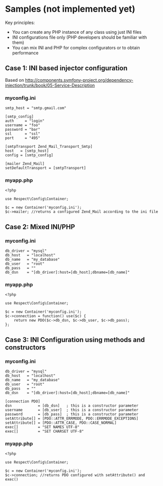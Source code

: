 Samples (not implemented yet)
=============================

Key principles:

* You can create any PHP instance of any class using just INI files
* INI configurations file only (PHP developers should be familiar with them)
* You can mix INI and PHP for complex configurators or to obtain performance

Case 1: INI based injector configuration
----------------------------------------

Based on http://components.symfony-project.org/dependency-injection/trunk/book/05-Service-Description

### myconfig.ini ###

    smtp_host = "smtp.gmail.com"

    [smtp_config]
    auth     = "login"
    username = "foo"
    password = "bar"
    ssl      = "ssl"
    port     = "495"

    [smtpTransport Zend_Mail_Transport_Smtp]
    host   = [smtp_host]
    config = [smtp_config]

    [mailer Zend_Mail]
    setDefaultTransport = [smtpTransport]
   

### myapp.php ###
    <?php

    use Respect\Config\Container;

    $c = new Container('myconfig.ini');
    $c->mailer; //returns a configured Zend_Mail according to the ini file
    
Case 2: Mixed INI/PHP 
----------------------------------------

### myconfig.ini ###

    db_driver = "mysql"
    db_host   = "localhost"
    db_name   = "my_database"
    db_user   = "root"
    db_pass   = ""
    db_dsn    = "[db_driver]:host=[db_host];dbname=[db_name]"
   

### myapp.php ###
    <?php

    use Respect\Config\Container;

    $c = new Container('myconfig.ini');
    $c->connection = function() use($c) {
        return new PDO($c->db_dsn, $c->db_user, $c->db_pass);
    };

Case 3: INI Configuration using methods and constructors
----------------------------------------

### myconfig.ini ###

    db_driver = "mysql"
    db_host   = "localhost"
    db_name   = "my_database"
    db_user   = "root"
    db_pass   = ""
    db_dsn    = "[db_driver]:host=[db_host];dbname=[db_name]"
    
    [connection PDO]
    dsn            = [db_dsn]   ; this is a constructor parameter
    username       = [db_user]  ; this is a constructor parameter
    password       = [db_pass]  ; this is a constructor parameter
    setAttribute[] = [PDO::ATTR_ERRMODE, PDO::ERRMODE_EXCEPTIONS] 
    setAttribute[] = [PDO::ATTR_CASE, PDO::CASE_NORMAL]
    exec[]         = "SET NAMES UTF-8"
    exec[]         = "SET CHARSET UTF-8"
   

### myapp.php ###
    <?php

    use Respect\Config\Container;

    $c = new Container('myconfig.ini');
    $c->connection; //returns PDO configured with setAttribute() and exec()


